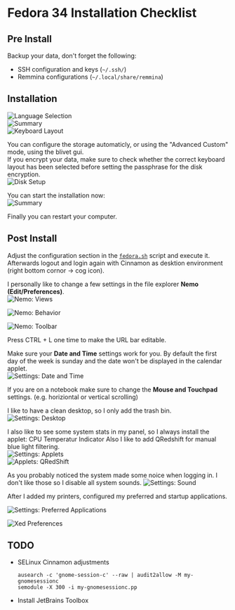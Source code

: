 # Fedora 34 Installation Checklist

## Pre Install
Backup your data, don't forget the following:
* SSH configuration and keys (`~/.ssh/`)
* Remmina configurations (`~/.local/share/remmina`)

## Installation
![Language Selection](./img/install_language.png)  
![Summary](./img/install_summary.png)  
![Keyboard Layout](./img/install_keyboard.png)  

You can configure the storage automaticly, or using the "Advanced Custom" mode, using the blivet gui.  
If you encrypt your data, make sure to check whether the correct keyboard layout has been selected before setting the passphrase for the disk encryption.  
![Disk Setup](./img/install_disks.png)  

You can start the installation now:  
![Summary](./img/install_summary_finished.png)  

Finally you can restart your computer.

## Post Install
Adjust the configuration section in the [`fedora.sh`](./fedora.sh) script and execute it. Afterwards logout and login again with Cinnamon as desktion environment (right bottom cornor -> cog icon). 

I personally like to change a few settings in the file explorer **Nemo (Edit/Preferences)**.  
![Nemo: Views](./img/nemo_views.png)

![Nemo: Behavior](./img/nemo_behavior.png)

![Nemo: Toolbar](./img/nemo_toolbar.png)

Press CTRL + L one time to make the URL bar editable.

Make sure your **Date and Time** settings work for you. By default the first day of the week is sunday and the date won't be displayed in the calendar applet.  
![Settings: Date and Time](./img/settings_date_time.png)

If you are on a notebook make sure to change the **Mouse and Touchpad** settings. (e.g. horiziontal or vertical scrolling)

I like to have a clean desktop, so I only add the trash bin.
![Settings: Desktop](./img/settings_desktop.png)

I also like to see some system stats in my panel, so I always install the applet: CPU Temperatur Indicator
Also I like to add QRedshift for manual blue light filtering.  
![Settings: Applets](./img/settings_applets.png)  
![Applets: QRedShift](./img/qredshift.png)

As you probably noticed the system made some noice when logging in. I don't like those so I disable all system sounds.
![Settings: Sound](./img/settings_sounds.png)

After I added my printers, configured my preferred and startup applications.

![Settings: Preferred Applications](./img/settings_preferred_applications.png)

![Xed Preferences](./img/xed_preferences.png)

## TODO
- SELinux Cinnamon adjustments
  ```shell
  ausearch -c 'gnome-session-c' --raw | audit2allow -M my-gnomesessionc
  semodule -X 300 -i my-gnomesessionc.pp
  ```
- Install JetBrains Toolbox
